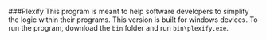 ###Plexify
This program is meant to help software developers to simplify the logic within their programs. This version is built for windows devices.
To run the program, download the `bin` folder and run `bin\plexify.exe`.
